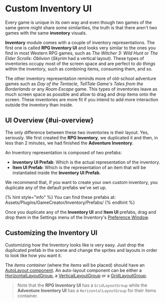 # Custom Inventory UI

Every game is unique in its own way and even though two games of the same genre might share some similarities, the truth is that there aren't two games with the same **inventory** visuals.

**Inventory** module comes with a couple of inventory representations. The first one is called **RPG Inventory UI** and looks very similar to the ones you find in most Western RPG games, such as _The Witcher 3: Wild Hunt_ or _The Elder Scrolls: Oblivion_ \(_Skyrim_ had a vertical layout\). These types of inventories occupy most of the screen space and are perfect to _do things_ within the inventory, such as combining items, consuming them, and so.

The other inventory representation reminds more of old-school adventure games such as _Day of the Tentacle_, _TellTale Game's Tales from the Borderlands_ or any _Room Escape_ game. This types of inventories leave as much screen space as possible and allow to drag and drop items onto the screen. These inventories are more fit if you intend to add more interaction outside the inventory than inside.

## UI Overview {#ui-overview}

The only difference between these two inventories is their layout. Yes, seriously. We first created the **RPG Inventory**, we duplicated it and then, in less than 2 minutes, we had finished the **Adventure Inventory**.

An Inventory representation is composed of two prefabs:

* **Inventory UI Prefab**: Which is the actual representation of the inventory.
* **Item UI Prefab**: Which is the representation of an item that will be instantiated inside the **Inventory UI Prefab**.

We recommend that, if you want to create your own custom inventory, you duplicate any of the default prefabs we've set up.

{% hint style="info" %}
You can find these prefabs at: Assets/Plugins/GameCreator/Inventory/Prefabs/
{% endhint %}

Once you duplicate any of the **Inventory UI** and **Item UI** prefabs, drag and drop them in the Settings menu of the Inventory's [Preference Window](inventory-window/).

## Customizing the Inventory UI

Customizing how the Inventory looks like is very easy. Just drop the duplicated prefab in the scene and change the sprites and layouts in order to look like how you want it.

The _items container_ \(where the items will be placed\) should have an [AutoLayout component](https://docs.unity3d.com/Manual/UIAutoLayout.html). An auto-layout component can be either a [HorizontalLayoutGroup](https://docs.unity3d.com/Manual/script-HorizontalLayoutGroup.html), a [VerticalLayoutGroup](https://docs.unity3d.com/Manual/script-VerticalLayoutGroup.html) or a [GridLayoutGroup](https://docs.unity3d.com/Manual/script-GridLayoutGroup.html).

> Note that the **RPG Inventory UI** has a `GridLayoutGroup` while the **Adventure Inventory UI** has a `HorizontalLayoutGroup` for their items container.

